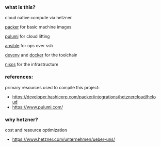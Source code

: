 ### what is this? 

cloud native compute via hetzner

[packer](https://developer.hashicorp.com/packer) for basic machine images

[pulumi](https://pulumi.com) for cloud lifting

[ansible](https://ansible.com) for ops over ssh

[devenv](https://devenv.sh) and [docker](https://docker.com) for the toolchain

[nixos](https://nixos.org) for the infrastructure

### references:

primary resources used to compile this project:

- https://developer.hashicorp.com/packer/integrations/hetznercloud/hcloud
- https://www.pulumi.com/

### why hetzner?

cost and resource optimization

- https://www.hetzner.com/unternehmen/ueber-uns/
